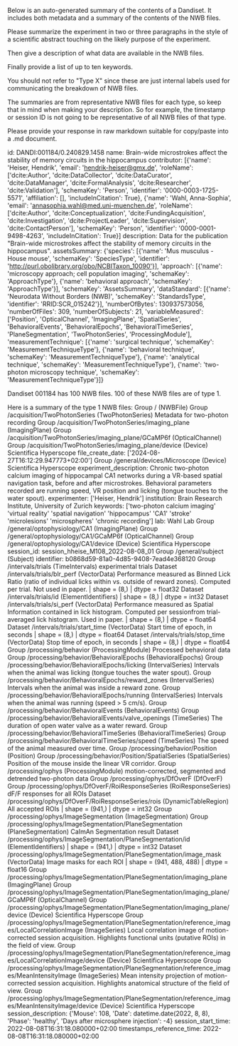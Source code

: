 
Below is an auto-generated summary of the contents of a Dandiset. It includes both metadata and a summary of the contents of the NWB files.

Please summarize the experiment in two or three paragraphs in the style of a scientific abstract touching on the likely purpose of the experiment.

Then give a description of what data are available in the NWB files.

Finally provide a list of up to ten keywords.

You should not refer to "Type X" since these are just internal labels used for communicating the breakdown of NWB files.

The summaries are from representative NWB files for each type, so keep that in mind when making your description. So for example, the timestamp or session ID is not going to be representative of all NWB files of that type.

Please provide your response in raw markdown suitable for copy/paste into a .md document.


id: DANDI:001184/0.240829.1458
name: Brain-wide microstrokes affect the stability of memory circuits in the hippocampus
contributor: [{'name': 'Heiser, Hendrik', 'email': 'hendrik-heiser@gmx.de', 'roleName': ['dcite:Author', 'dcite:DataCollector', 'dcite:DataCurator', 'dcite:DataManager', 'dcite:FormalAnalysis', 'dcite:Researcher', 'dcite:Validation'], 'schemaKey': 'Person', 'identifier': '0000-0003-1725-5571', 'affiliation': [], 'includeInCitation': True}, {'name': 'Wahl, Anna-Sophia', 'email': 'annasophia.wahl@med.uni-muenchen.de', 'roleName': ['dcite:Author', 'dcite:Conceptualization', 'dcite:FundingAcquisition', 'dcite:Investigation', 'dcite:ProjectLeader', 'dcite:Supervision', 'dcite:ContactPerson'], 'schemaKey': 'Person', 'identifier': '0000-0001-9498-4263', 'includeInCitation': True}]
description: Data for the publication "Brain-wide microstrokes affect the stability of memory circuits in the hippocampus".
assetsSummary: {'species': [{'name': 'Mus musculus - House mouse', 'schemaKey': 'SpeciesType', 'identifier': 'http://purl.obolibrary.org/obo/NCBITaxon_10090'}], 'approach': [{'name': 'microscopy approach; cell population imaging', 'schemaKey': 'ApproachType'}, {'name': 'behavioral approach', 'schemaKey': 'ApproachType'}], 'schemaKey': 'AssetsSummary', 'dataStandard': [{'name': 'Neurodata Without Borders (NWB)', 'schemaKey': 'StandardsType', 'identifier': 'RRID:SCR_015242'}], 'numberOfBytes': 130937573056, 'numberOfFiles': 309, 'numberOfSubjects': 21, 'variableMeasured': ['Position', 'OpticalChannel', 'ImagingPlane', 'SpatialSeries', 'BehavioralEvents', 'BehavioralEpochs', 'BehavioralTimeSeries', 'PlaneSegmentation', 'TwoPhotonSeries', 'ProcessingModule'], 'measurementTechnique': [{'name': 'surgical technique', 'schemaKey': 'MeasurementTechniqueType'}, {'name': 'behavioral technique', 'schemaKey': 'MeasurementTechniqueType'}, {'name': 'analytical technique', 'schemaKey': 'MeasurementTechniqueType'}, {'name': 'two-photon microscopy technique', 'schemaKey': 'MeasurementTechniqueType'}]}

Dandiset 001184 has 100 NWB files.
100 of these NWB files are of type 1.


Here is a summary of the type 1 NWB files:
  Group / (NWBFile) 
  Group /acquisition/TwoPhotonSeries (TwoPhotonSeries) Metadata for two-photon recording
  Group /acquisition/TwoPhotonSeries/imaging_plane (ImagingPlane) 
  Group /acquisition/TwoPhotonSeries/imaging_plane/GCaMP6f (OpticalChannel) 
  Group /acquisition/TwoPhotonSeries/imaging_plane/device (Device) Scientifica Hyperscope
  file_create_date: ['2024-08-27T16:12:29.947773+02:00']
  Group /general/devices/Microscope (Device) Scientifica Hyperscope
  experiment_description: Chronic two-photon calcium imaging of hippocampal CA1 networks during a VR-based spatial navigation task, before and after microstrokes. Behavioral parameters recorded are running speed, VR position and licking (tongue touches to the water spout).
  experimenter: ['Heiser, Hendrik']
  institution: Brain Research Institute, University of Zurich
  keywords: ['two-photon calcium imaging' 'virtual reality' 'spatial navigation'
   'hippocampus' 'CA1' 'stroke' 'microlesions' 'microspheres'
   'chronic recording']
  lab: Wahl Lab
  Group /general/optophysiology/CA1 (ImagingPlane) 
  Group /general/optophysiology/CA1/GCaMP6f (OpticalChannel) 
  Group /general/optophysiology/CA1/device (Device) Scientifica Hyperscope
  session_id: session_hheise_M108_2022-08-08_01
  Group /general/subject (Subject) 
  identifier: b0868d59-81a0-4d85-9408-7ead4e368120
  Group /intervals/trials (TimeIntervals) experimental trials
  Dataset /intervals/trials/blr_perf (VectorData) Performance measured as Binned Lick Ratio (ratio of individual licks within vs. outside of reward zones). Computed per trial. Not used in paper. | shape = (8,) | dtype = float32
  Dataset /intervals/trials/id (ElementIdentifiers)  | shape = (8,) | dtype = int32
  Dataset /intervals/trials/si_perf (VectorData) Performance measured as Spatial Information contained in lick histogram. Computed per sessionfrom trial-averaged lick histogram. Used in paper. | shape = (8,) | dtype = float64
  Dataset /intervals/trials/start_time (VectorData) Start time of epoch, in seconds | shape = (8,) | dtype = float64
  Dataset /intervals/trials/stop_time (VectorData) Stop time of epoch, in seconds | shape = (8,) | dtype = float64
  Group /processing/behavior (ProcessingModule) Processed behavioral data
  Group /processing/behavior/BehavioralEpochs (BehavioralEpochs) 
  Group /processing/behavior/BehavioralEpochs/licking (IntervalSeries) Intervals when the animal was licking (tongue touches the water spout).
  Group /processing/behavior/BehavioralEpochs/reward_zones (IntervalSeries) Intervals when the animal was inside a reward zone.
  Group /processing/behavior/BehavioralEpochs/running (IntervalSeries) Intervals when the animal was running (speed > 5 cm/s).
  Group /processing/behavior/BehavioralEvents (BehavioralEvents) 
  Group /processing/behavior/BehavioralEvents/valve_openings (TimeSeries) The duration of open water valve as a water reward.
  Group /processing/behavior/BehavioralTimeSeries (BehavioralTimeSeries) 
  Group /processing/behavior/BehavioralTimeSeries/speed (TimeSeries) The speed of the animal measured over time.
  Group /processing/behavior/Position (Position) 
  Group /processing/behavior/Position/SpatialSeries (SpatialSeries) Position of the mouse inside the linear VR corridor.
  Group /processing/ophys (ProcessingModule) motion-corrected, segmented and detrended two-photon data
  Group /processing/ophys/DfOverF (DfOverF) 
  Group /processing/ophys/DfOverF/RoiResponseSeries (RoiResponseSeries) dF/F responses for all ROIs
  Dataset /processing/ophys/DfOverF/RoiResponseSeries/rois (DynamicTableRegion) All accepted ROIs | shape = (941,) | dtype = int32
  Group /processing/ophys/ImageSegmentation (ImageSegmentation) 
  Group /processing/ophys/ImageSegmentation/PlaneSegmentation (PlaneSegmentation) CaImAn Segmentation result
  Dataset /processing/ophys/ImageSegmentation/PlaneSegmentation/id (ElementIdentifiers)  | shape = (941,) | dtype = int32
  Dataset /processing/ophys/ImageSegmentation/PlaneSegmentation/image_mask (VectorData) Image masks for each ROI | shape = (941, 488, 488) | dtype = float16
  Group /processing/ophys/ImageSegmentation/PlaneSegmentation/imaging_plane (ImagingPlane) 
  Group /processing/ophys/ImageSegmentation/PlaneSegmentation/imaging_plane/GCaMP6f (OpticalChannel) 
  Group /processing/ophys/ImageSegmentation/PlaneSegmentation/imaging_plane/device (Device) Scientifica Hyperscope
  Group /processing/ophys/ImageSegmentation/PlaneSegmentation/reference_images/LocalCorrelationImage (ImageSeries) Local correlation image of motion-corrected session acquisition. Highlights functional units (putative ROIs) in the field of view.
  Group /processing/ophys/ImageSegmentation/PlaneSegmentation/reference_images/LocalCorrelationImage/device (Device) Scientifica Hyperscope
  Group /processing/ophys/ImageSegmentation/PlaneSegmentation/reference_images/MeanIntensityImage (ImageSeries) Mean intensity projection of motion-corrected session acquisition. Highlights anatomical structure of the field of view.
  Group /processing/ophys/ImageSegmentation/PlaneSegmentation/reference_images/MeanIntensityImage/device (Device) Scientifica Hyperscope
  session_description: {'Mouse': 108, 'Date': datetime.date(2022, 8, 8), 'Phase': 'healthy', 'Days after microsphere injection': -4}
  session_start_time: 2022-08-08T16:31:18.080000+02:00
  timestamps_reference_time: 2022-08-08T16:31:18.080000+02:00
